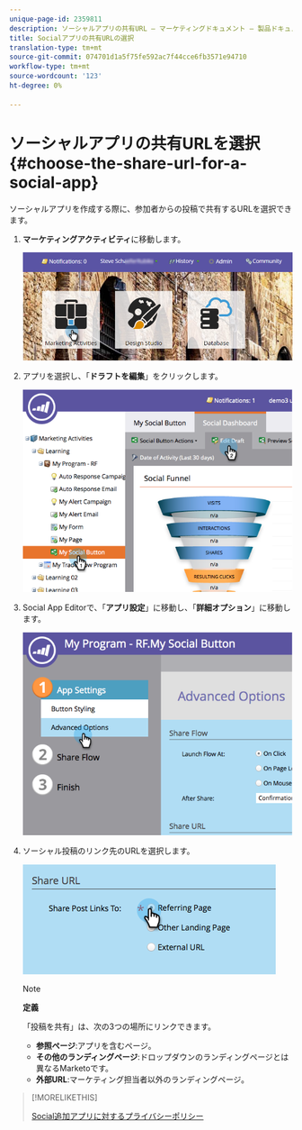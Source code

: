 ```yaml
---
unique-page-id: 2359811
description: ソーシャルアプリの共有URL — マーケティングドキュメント — 製品ドキュメントを選択します
title: Socialアプリの共有URLの選択
translation-type: tm+mt
source-git-commit: 074701d1a5f75fe592ac7f44cce6fb3571e94710
workflow-type: tm+mt
source-wordcount: '123'
ht-degree: 0%

---
```



# ソーシャルアプリの共有URLを選択{#choose-the-share-url-for-a-social-app}

ソーシャルアプリを作成する際に、参加者からの投稿で共有するURLを選択できます。

1. **マーケティングアクティビティ**&#x200B;に移動します。

   ![](assets/login-marketing-activities-1.png)

1. アプリを選択し、「**ドラフトを編集**」をクリックします。

   ![](assets/image2015-4-21-11-3a12-3a12.png)

1. Social App Editorで、「**アプリ設定**」に移動し、「**詳細オプション**」に移動します。

   ![](assets/image2015-4-21-11-3a14-3a46.png)

1. ソーシャル投稿のリンク先のURLを選択します。

   ![](assets/image2015-4-21-11-3a15-3a26.png)

   >[!NOTE]
   >
   >**定義**
   >
   >「投稿を共有」は、次の3つの場所にリンクできます。
   >
   >* **参照ページ**:アプリを含むページ。
   >* **その他のランディングページ**:ドロップダウンのランディングページとは異なるMarketoです。
   >* **外部URL**:マーケティング担当者以外のランディングページ。


>[!MORELIKETHIS]
>
>[Social追加アプリに対するプライバシーポリシー](/help/marketo/product-docs/demand-generation/social/social-functions/add-your-privacy-policy-to-a-social-app.md)
